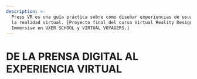 ```yaml
---
description: >-
  Press VR es una guía práctica sobre cómo diseñar experiencias de usuario para
  la realidad virtual. [Proyecto final del curso Virtual Reality Design
  Immersive en UXER SCHOOL y VIRTUAL VOYAGERS.]
---
```


# DE LA PRENSA DIGITAL AL EXPERIENCIA VIRTUAL



